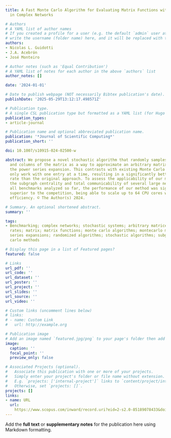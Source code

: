 ```yaml
---
title: A Fast Monte Carlo Algorithm for Evaluating Matrix Functions with Application
  in Complex Networks

# Authors
# A YAML list of author names
# If you created a profile for a user (e.g. the default `admin` user at `content/authors/admin/`), 
# write the username (folder name) here, and it will be replaced with their full name and linked to their profile.
authors:
- Nicolas L. Guidotti
- J.A. Acebrón
- José Monteiro

# Author notes (such as 'Equal Contribution')
# A YAML list of notes for each author in the above `authors` list
author_notes: []

date: '2024-01-01'

# Date to publish webpage (NOT necessarily Bibtex publication's date).
publishDate: '2025-05-29T13:12:17.498571Z'

# Publication type.
# A single CSL publication type but formatted as a YAML list (for Hugo requirements).
publication_types:
- article-journal

# Publication name and optional abbreviated publication name.
publication: '*Journal of Scientific Computing*'
publication_short: ''

doi: 10.1007/s10915-024-02500-w

abstract: We propose a novel stochastic algorithm that randomly samples entire rows
  and columns of the matrix as a way to approximate an arbitrary matrix function using
  the power series expansion. This contrasts with existing Monte Carlo methods, which
  only work with one entry at a time, resulting in a significantly better convergence
  rate than the original approach. To assess the applicability of our method, we compute
  the subgraph centrality and total communicability of several large networks. In
  all benchmarks analyzed so far, the performance of our method was significantly
  superior to the competition, being able to scale up to 64 CPU cores with remarkable
  efficiency. © The Author(s) 2024.

# Summary. An optional shortened abstract.
summary: ''

tags:
- Benchmarking; complex networks; stochastic systems; arbitrary matrices; convergence
  rates; matrix; matrix functions; monte carlo algorithms; montecarlo methods; power
  series expansions; randomized algorithms; stochastic algorithms; subgraphs; monte
  carlo methods

# Display this page in a list of Featured pages?
featured: false

# Links
url_pdf: ''
url_code: ''
url_dataset: ''
url_poster: ''
url_project: ''
url_slides: ''
url_source: ''
url_video: ''

# Custom links (uncomment lines below)
# links:
# - name: Custom Link
#   url: http://example.org

# Publication image
# Add an image named `featured.jpg/png` to your page's folder then add a caption below.
image:
  caption: ''
  focal_point: ''
  preview_only: false

# Associated Projects (optional).
#   Associate this publication with one or more of your projects.
#   Simply enter your project's folder or file name without extension.
#   E.g. `projects: ['internal-project']` links to `content/project/internal-project/index.md`.
#   Otherwise, set `projects: []`.
projects: []
links:
- name: URL
  url: 
    https://www.scopus.com/inward/record.uri?eid=2-s2.0-85189078433&doi=10.1007%2fs10915-024-02500-w&partnerID=40&md5=e721fa2a478f52d44d759ed09c008468
---
```


Add the **full text** or **supplementary notes** for the publication here using Markdown formatting.
